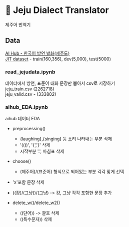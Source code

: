 # 🍊 Jeju Dialect Translator
제주어 번역기
## Data
[AI Hub - 한국어 방언 발화(제주도)](https://aihub.or.kr/aidata/33982)<br>
[JIT dataset](https://www.kaggle.com/bryanpark/jit-dataset?select=ko.dev) - train(160,356), dev(5,000), test(5000)

### read_jejudata.ipynb
데이터에서 방언, 표준어 대화 문장만 뽑아서 csv로 저장하기<br>
jeju_train.csv (2262718)<br>
jeju_valid.csv - (333802)<br>

### aihub_EDA.ipynb
aihub 데이터 EDA<br>

- preprocessing()
  - {laughing},{singing} 등 소리 나타내는 부분 삭제
  - '(())', '{','}' 삭제
  - 시작부분 '.', 마침표 삭제
- choose()
  - (제주어)/(표준어) 형식으로 되어있는 부분 각각 맞게 선택
- 'x'포함 문장 삭제
- ((걍)/(그냥))/(그냥) -> 걍, 그냥 각각 포함한 문장 추가

- delete_w()/delete_w2()
  - ((단어)) -> 괄호 삭제
  - ((특수문자)) 삭제

